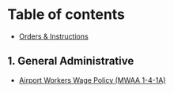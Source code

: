 # Table of contents

* [Orders & Instructions](README.md)

## 1. General Administrative

* [Airport Workers Wage Policy \(MWAA 1-4-1A\)](1.-general-administrative/airport-workers-wage-policy-mwaa-1-4-1a.md)

